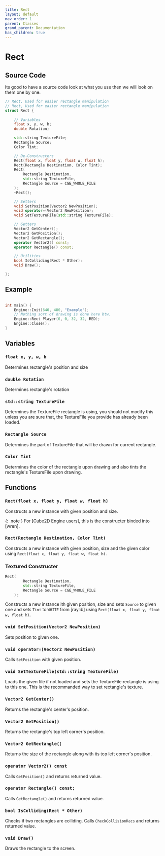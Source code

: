 ```yaml
---
title: Rect
layout: default
nav_order: 1
parent: Classes
grand_parent: Documentation
has_children: true
---
```


# Rect

## Source Code
Its good to have a source code look at what you use then we will look on them one by one.
```cxx
// Rect, Used for easier rectangle manipulation
// Rect, Used for easier rectangle manipulation
struct Rect {
		
	// Variables
	float x, y, w, h;								
	double Rotation;

	std::string TextureFile;						
	Rectangle Source;								
	Color Tint;										

	// De-Constructers
	Rect(float x, float y, float w, float h);
	Rect(Rectangle Destination, Color Tint);	
	Rect(										
		Rectangle Destination, 
		std::string TextureFile, 
		Rectangle Source = CGE_WHOLE_FILE
	);
	~Rect();

	// Setters
	void SetPosition(Vector2 NewPosition);
	void operator=(Vector2 NewPosition);
	void SetTextureFile(std::string TextureFile); 

	// Getters
	Vector2 GetCenter();	
	Vector2 GetPosition();
	Vector2 GetRectangle();						
	operator Vector2() const;						
	operator Rectangle() const;						

	// Utilities
	bool IsColliding(Rect * Other);
	void Draw();									

};
```

## Example
```cxx

int main() {
	Engine::Init(640, 480, "Example");
	// Nothing sort of drawing is done here btw.
	Engine::Rect Player(0, 0, 32, 32, RED); 
	Engine::Close();
}

```

## Variables

### `float x, y, w, h`
Determines rectangle's position and size

### `double Rotation`
Determines rectangle's rotation

### `std::string TextureFile`
Determines the TextureFile rectangle is using, you should not modify this unless you are sure that, the TextureFile you provide has already been loaded.

### `Rectangle Source`
Determines the part of TextureFile that will be drawn for current rectangle.

### `Color Tint`
Determines the color of the rectangle upon drawing and also tints the rectangle's TextureFile upon drawing.

## Functions

### `Rect(float x, float y, float w, float h)`
Constructs a new instance with given position and size.

{: .note }
For [Cube2D Engine users], this is the constructer binded into [wren].

### `Rect(Rectangle Destination, Color Tint)`
Constructs a new instance with given position, size and the given color using `Rect(float x, float y, float w, float h)`.

### Textured Constructer 
```cxx
Rect(										
		Rectangle Destination, 
		std::string TextureFile, 
		Rectangle Source = CGE_WHOLE_FILE
	);
```

Constructs a new instance ith given position, size and sets `Source` to given one and sets `Tint` to `WHITE` from [raylib] using `Rect(float x, float y, float w, float h)`.

### `void SetPosition(Vector2 NewPosition)`
Sets position to given one.

### `void operator=(Vector2 NewPosition)`
Calls `SetPosition` with given position.

### `void SetTextureFile(std::string TextureFile)`
Loads the given file if not loaded and sets the TextureFile rectangle is using to this one. This is the recommanded way to set rectangle's texture.

### `Vector2 GetCenter()`
Returns the rectangle's center's position.

### `Vector2 GetPosition()`
Returns the rectangle's top left corner's position.

### `Vector2 GetRectangle()`
Returns the size of the rectangle along with its top left corner's position.

### `operator Vector2() const`
Calls `GetPosition()` and returns returned value.

### `operator Rectangle() const;`
Calls `GetRectangle()` and returns returned value.

### `bool IsColliding(Rect * Other)`
Checks if two rectangles are colliding. Calls `CheckCollisionRecs` and returns returned value.

### `void Draw()`
Draws the rectangle to the screen.